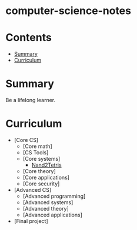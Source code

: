 # computer-science-notes

# Contents

- [Summary](#summary)
- [Curriculum](#curriculum)

# Summary

Be a lifelong learner.

# Curriculum

- [Core CS]
  - [Core math]
  - [CS Tools]
  - [Core systems]
    - [Nand2Tetris](./notes/Computer%20Organization/Nand2Tetris.md)
  - [Core theory]
  - [Core applications]
  - [Core security]
- [Advanced CS]
  - [Advanced programming]
  - [Advanced systems]
  - [Advanced theory]
  - [Advanced applications]
- [Final project]
